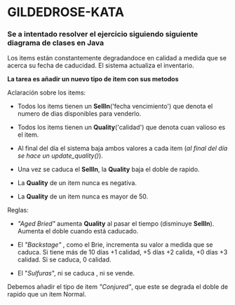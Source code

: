 # GILDEDROSE-KATA


### Se a intentado resolver el ejercicio siguiendo siguiente diagrama de clases en Java



Los items están constantemente degradandoce en calidad a medida que se acerca su fecha de caducidad.
El sistema actualiza el inventario. 


__La tarea es añadir un nuevo tipo de item con sus metodos__

Aclaración sobre los items: 

 - Todos los items tienen un __SellIn__('fecha vencimiento') que denota el numero de dias disponibles para venderlo.
 - Todos los items tienen un __Quality__('calidad') que denota cuan valioso es el item.
 - Al final del día el sistema baja ambos valores a cada item (*al final del día se hace un update_quality()*).
 - Una vez se caduca el __SellIn__, la __Quality__ baja el doble de rapido.


 - La __Quality__ de un item nunca es negativa.
 - La __Quality__ de un item nunca es mayor de 50.


Reglas:


 - *"Aged Bried"* aumenta __Quality__ al pasar el tiempo (disminuye __SellIn__). Aumenta el doble cuando está caducado. 

 -  El *"Backstage"* , como el Brie, incrementa su valor a medida que se caduca. Si tiene más de 10 días +1 calidad, +5 días +2 calida, +0 días +3 calidad. Si se caduca, 0 calidad.

 - El "*Sulfuras*", ni se caduca , ni se vende.

 Debemos añadir el tipo de item *"Conjured"*, que este se degrada el doble de rapido que un item Normal.
